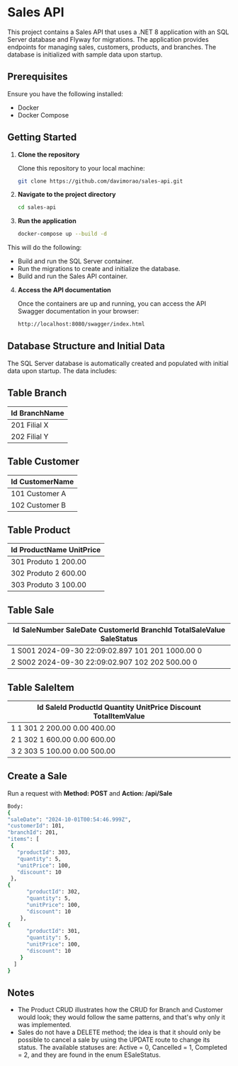 # Sales API

This project contains a Sales API that uses a .NET 8 application with an SQL Server database and Flyway for migrations. The application provides endpoints for managing sales, customers, products, and branches. The database is initialized with sample data upon startup.

## Prerequisites

Ensure you have the following installed:

- Docker
- Docker Compose

## Getting Started

1. **Clone the repository**

   Clone this repository to your local machine:

   ```bash
   git clone https://github.com/davimorao/sales-api.git

2. **Navigate to the project directory**

   ```bash
   cd sales-api

3. **Run the application**

   ```bash
   docker-compose up --build -d

 This will do the following:

- Build and run the SQL Server container.
- Run the migrations to create and initialize the database.
- Build and run the Sales API container.

4. **Access the API documentation**

   Once the containers are up and running, you can access the API Swagger documentation in your browser:

   ```bash
   http://localhost:8080/swagger/index.html


## Database Structure and Initial Data
The SQL Server database is automatically created and populated with initial data upon startup. The data includes:

## Table Branch
| Id                   BranchName |
|---------------------------------|
| 201                  Filial X   |
| 202                  Filial Y   |

## Table Customer
| Id                   CustomerName |
|-----------------------------------|
| 101                  Customer A   |
| 102                  Customer B   |

## Table Product
| Id                   ProductName                                                                                          UnitPrice |
|-------------------------------------------------------------------------------------------------------------------------------------|
| 301                  Produto 1                                                                                            200.00    |
| 302                  Produto 2                                                                                            600.00    |
| 303                  Produto 3                                                                                            100.00    |

## Table Sale
| Id                   SaleNumber           SaleDate                CustomerId           BranchId             TotalSaleValue                          SaleStatus |
|----------------------------------------------------------------------------------------------------------------------------------------------------------------|
| 1                    S001                 2024-09-30 22:09:02.897 101                  201                  1000.00                                 0          |
| 2                    S002                 2024-09-30 22:09:02.907 102                  202                  500.00                                  0          |


## Table SaleItem
| Id                   SaleId               ProductId            Quantity    UnitPrice                               Discount                                TotalItemValue |
|---------------------------------------------------------------------------------------------------------------------------------------------------------------------------|
| 1                    1                    301                  2           200.00                                  0.00                                    400.00         |
| 2                    1                    302                  1           600.00                                  0.00                                    600.00         |
| 3                    2                    303                  5           100.00                                  0.00                                    500.00         |

## Create a Sale

   Run a request with **Method: POST** and **Action: /api/Sale**
   
   ```bash
   Body:
   {
  "saleDate": "2024-10-01T00:54:46.999Z",
  "customerId": 101,
  "branchId": 201,
  "items": [
    {
      "productId": 303,
      "quantity": 5,
      "unitPrice": 100,
      "discount": 10
    },
   {
         "productId": 302,
         "quantity": 5,
         "unitPrice": 100,
         "discount": 10
       },
   {
         "productId": 301,
         "quantity": 5,
         "unitPrice": 100,
         "discount": 10
       }
     ]
   }


````

## Notes
- The Product CRUD illustrates how the CRUD for Branch and Customer would look; they would follow the same patterns, and that's why only it was implemented.
- Sales do not have a DELETE method; the idea is that it should only be possible to cancel a sale by using the UPDATE route to change its status. The available statuses are: Active = 0, Cancelled = 1, Completed = 2, and they are found in the enum ESaleStatus.
